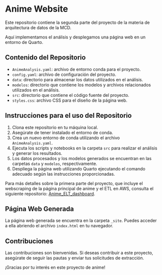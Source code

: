 # Anime Website

Este repositorio contiene la segunda parte del proyecto de la materia de arquitectura de datos de la MCD.

Aquí implementamos el análisis y desplegamos una página web en un entorno de Quarto.

## Contenido del Repositorio

- `AnimeAnalysis.yaml`: archivo de entorno conda para el proyecto.
- `config.yaml`: archivo de configuración del proyecto.
- `data`: directorio para almacenar los datos utilizados en el análisis.
- `modelos`: directorio que contiene los modelos y archivos relacionados utilizados en el análisis.
- `src`: directorio que contiene el código fuente del proyecto.
- `styles.css`: archivo CSS para el diseño de la página web.

## Instrucciones para el uso del Repositorio

1. Clona este repositorio en tu máquina local.
2. Asegúrate de tener instalado el entorno de conda.
3. Crea un nuevo entorno de conda utilizando el archivo `AnimeAnalysis.yaml`.
4. Ejecuta los scripts y notebooks en la carpeta `src` para realizar el análisis y generar los resultados.
5. Los datos procesados y los modelos generados se encuentran en las carpetas `data` y `modelos`, respectivamente.
6. Despliega la página web utilizando Quarto ejecutando el comando adecuado según las instrucciones proporcionadas.

Para más detalles sobre la primera parte del proyecto, que incluye el webscraping de la página principal de anime y el ETL en AWS, consulta el siguiente repositorio: [Anime_ELT_dashboard](https://github.com/JuanPalms/Anime_ELT_dashboard).

## Página Web Generada

La página web generada se encuentra en la carpeta `_site`. Puedes acceder a ella abriendo el archivo `index.html` en tu navegador.

## Contribuciones

Las contribuciones son bienvenidas. Si deseas contribuir a este proyecto, asegúrate de seguir las pautas y enviar tus solicitudes de extracción.

¡Gracias por tu interés en este proyecto de anime!
